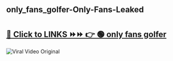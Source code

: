 
 ## only_fans_golfer-Only-Fans-Leaked

# <h2><a href="https://clipsfans.com/only_fans_golfer&ref=git">🔗 Click to LINKS ⏩⏩ 👉 🟢 only fans golfer </a></h2>

<a href="https://clipsfans.com/only_fans_golfer&ref=git" rel="nofollow" data-target="animated-image.originalLink"><img src="https://i.ibb.co.com/xMMVF88/686577567.gif" alt="Viral Video Original" style="max-width: 100%; display: inline-block;" data-target="animated-image.originalImage"></a>
